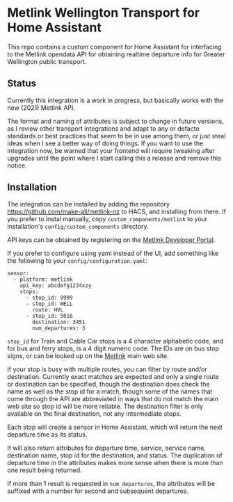 # Metlink Wellington Transport for Home Assistant

This repo contains a custom component for Home Assistant for interfacing
to the Metlink opendata API for obtaining realtime departure info for
Greater Wellington public transport.

## Status

Currently this integration is a work in progress, but basically works with
the new (2021) Metlink API.

The format and naming of attributes is subject to change in future
versions, as I review other transport integrations and adapt to any
or defacto standards or best practices that seem to be in use among them, or
just steal ideas when I see a better way of doing things.  If you want to use
the integration now, be warned that your frontend will require tweaking after
upgrades until the point where I start calling this a release and remove this
notice.

## Installation

The integration can be installed by adding the repository
https://github.com/make-all/metlink-nz to HACS, and installing from there.
If you prefer to instal manually, copy `custom_components/metlink` to your
installation's `config/custom_components` directory.

API keys can be obtained by registering on the
[Metlink Developer Portal](https://opendata.metlink.org).

If you prefer to configure using yaml instead of the UI, add something like
the following to your `config/configuration.yaml`:

```
sensor:
  - platform: metlink
	api_key: abcdefg1234xzy
	stops:
	  - stop_id: 9999
	  - stop_id: WELL
	    route: HVL
	  - stop_id: 5016
	    destination: 3451
        num_departures: 3
```

`stop_id` for Train and Cable Car stops is a 4 character alphabetic
code, and for bus and ferry stops, is a 4 digit numeric code.
The IDs are on bus stop signs, or can be looked up on the
[Metlink](https://metlink.org.nz) main web site.

If your stop is busy with multiple routes, you can filter by route and/or destination.  Currently exact matches are expected and only a single route or destination can be specified, though the destination does check the name as well as the stop id for a match, though some of the names that come through the API are abbreviated in ways that do not match the main web site so stop id will be more reliable.  The destination filter is only available on the final destination, not any intermediate stops.

Each stop will create a sensor in Home Assistant, which will return the next departure time as its status.

It will also return attributes for departure time, service, service
name, destination name, stop id for the destination, and status.  The
duplication of departure time in the attributes makes more sense when
there is more than one result being returned.

If more than 1 result is requested in `num_departures`, the attributes
will be suffixed with a number for second and subsequent departures.



